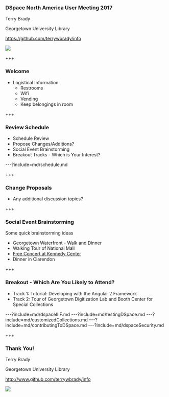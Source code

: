 ### DSpace North America User Meeting 2017 

Terry Brady

Georgetown University Library

https://github.com/terrywbrady/info

![](https://www.library.georgetown.edu/sites/default/files/library-logo.png)

+++

### Welcome

* Logistical Information
  * Restrooms
  * Wifi
  * Vending
  * Keep belongings in room

+++

### Review Schedule

* Schedule Review
* Propose Changes/Additions?
* Social Event Brainstorming
* Breakout Tracks - Which is Your Interest?

---?include=md/schedule.md

+++

### Change Proposals

* Any additional discussion topics?

+++

### Social Event Brainstorming

Some quick brainstorming ideas

* Georgetown Waterfront - Walk and Dinner
* Walking Tour of National Mall
* [Free Concert at Kennedy Center](http://www.kennedy-center.org/Video/Performance/63406)
* Dinner in Clarendon

+++

### Breakout - Which Are You Likely to Attend?

* Track 1: Tutorial: Developing with the Angular 2 Framework
* Track 2: Tour of Georgetown Digitization Lab and Booth Center for Special Collections


---?include=md/dspaceIIIF.md
---?include=md/testingDSpace.md
---?include=md/customizedCollections.md
---?include=md/contributingToDSpace.md
---?include=md/dspaceSecurity.md

+++
### Thank You!

Terry Brady

Georgetown University Library

http://www.github.com/terrywbrady/info

![](https://www.library.georgetown.edu/sites/default/files/library-logo.png)
